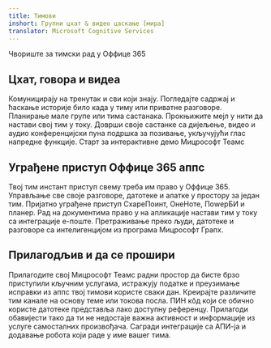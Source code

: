```yaml
---
title: Тимови
inshort: Групни цхат & видео цаскање [мира]
translator: Microsoft Cognitive Services
---
```



Чвориште за тимски рад у Оффице 365 

## Цхат, говора и видеа
Комуницирају на тренутак и сви који знају. Погледајте садржај и ћаскање историје било када у тиму или приватне разговоре. Планирање мале групе или тима састанака. Прокњижите мејл у нити да настави свој тим у току. Доврши своје састанке са дијељење, видео и аудио конференцијски пуна подршка за позивање, укључујући глас напредне функције. 
Старт за интерактивне демо Мицрософт Теамс 

## Уграђене приступ Оффице 365 аппс
Твој тим инстант приступ свему треба им право у Оффице 365. Управљање све своје разговоре, датотеке и алатке у простору за један тим. Пријатно уграђене приступ СхареПоинт, ОнеНоте, ПоwерБИ и планер. Рад на документима право у на апликације настави тим у току са интеграције е-поште. Претраживање преко људи, датотеке и разговоре са интелигенцијом из програма Мицрософт Грапх. 

## Прилагодљив и да се прошири
Прилагодите свој Мицрософт Теамс радни простор да бисте брзо приступили кључним услугама, истражују податке и преузимање исправки из аппс твој тимови користе сваки дан. Креирајте различите тим канале на основу теме или токова посла. ПИН кôд који се обично користе датотеке представља лако доступну референцу. Прилагоди обавијести тако да ти не недостаје важна активност и информације из услуге самосталних произвођача. Сагради интеграције са АПИ-ја и додавање робота који раде у име вашег тима. 






